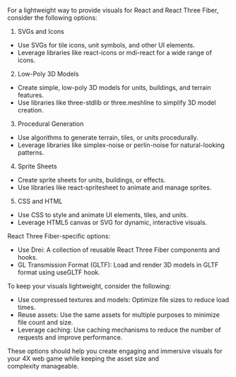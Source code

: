 For a lightweight way to provide visuals for React and React Three Fiber, consider the following options:

1. SVGs and Icons

- Use SVGs for tile icons, unit symbols, and other UI elements.
- Leverage libraries like react-icons or mdi-react for a wide range of icons.

2. Low-Poly 3D Models

- Create simple, low-poly 3D models for units, buildings, and terrain features.
- Use libraries like three-stdlib or three.meshline to simplify 3D model creation.

3. Procedural Generation

- Use algorithms to generate terrain, tiles, or units procedurally.
- Leverage libraries like simplex-noise or perlin-noise for natural-looking patterns.

4. Sprite Sheets

- Create sprite sheets for units, buildings, or effects.
- Use libraries like react-spritesheet to animate and manage sprites.

5. CSS and HTML

- Use CSS to style and animate UI elements, tiles, and units.
- Leverage HTML5 canvas or SVG for dynamic, interactive visuals.

React Three Fiber-specific options:

- Use Drei: A collection of reusable React Three Fiber components and hooks.
- GL Transmission Format (GLTF): Load and render 3D models in GLTF format using useGLTF hook.

To keep your visuals lightweight, consider the following:

- Use compressed textures and models: Optimize file sizes to reduce load times.
- Reuse assets: Use the same assets for multiple purposes to minimize file count and size.
- Leverage caching: Use caching mechanisms to reduce the number of requests and improve performance.

These options should help you create engaging and immersive visuals for your 4X web game while keeping the asset size and complexity manageable.